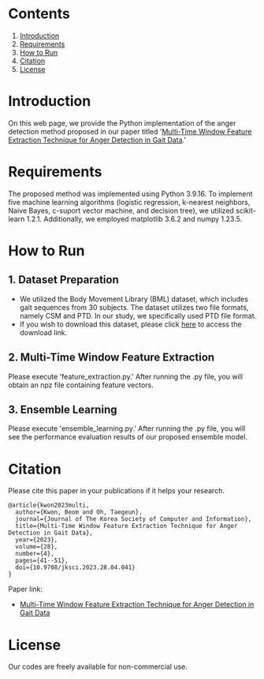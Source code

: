 # Contents
1. [Introduction](#introduction)
2. [Requirements](#requirements)
3. [How to Run](#how-to-run)
4. [Citation](#citation)
5. [License](#license)

# Introduction

On this web page, we provide the Python implementation of the anger detection method proposed in our paper titled '[Multi-Time Window Feature Extraction Technique for Anger Detection in Gait Data](https://doi.org/10.9708/jksci.2023.28.04.041).'

# Requirements

The proposed method was implemented using Python 3.9.16. To implement five machine learning algorithms (logistic regression, k-nearest neighbors, Naive Bayes, c-suport vector machine, and decision tree), we utilized scikit-learn 1.2.1. Additionally, we employed matplotlib 3.6.2 and numpy 1.23.5.

# How to Run

## 1. Dataset Preparation

* We utilized the Body Movement Library (BML) dataset, which includes gait sequences from 30 subjects. The dataset utilizes two file formats, namely CSM and PTD. In our study, we specifically used PTD file format.
* If you wish to download this dataset, please click [here](https://paco.psy.gla.ac.uk/?page_id=14973) to access the download link.

## 2. Multi-Time Window Feature Extraction

Please execute 'feature_extraction.py.' After running the .py file, you will obtain an npz file containing feature vectors.

## 3. Ensemble Learning

Please execute 'ensemble_learning.py.' After running the .py file, you will see the performance evaluation results of our proposed ensemble model.

# Citation

Please cite this paper in your publications if it helps your research.

```
@article{kwon2023multi,
  author={Kwon, Beom and Oh, Taegeun},
  journal={Journal of The Korea Society of Computer and Information},
  title={Multi-Time Window Feature Extraction Technique for Anger Detection in Gait Data},
  year={2023},
  volume={28},
  number={4},
  pages={41--51},
  doi={10.9708/jksci.2023.28.04.041}
}
```
Paper link:
* [Multi-Time Window Feature Extraction Technique for Anger Detection in Gait Data](https://doi.org/10.9708/jksci.2023.28.04.041)

# License

Our codes are freely available for non-commercial use.
